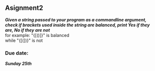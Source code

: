 ## Asignment2
***Given a string passed to your program as a commandline argument,***  
***check if brackets used inside the string are balanced, print Yes if they are, No if they are not***  
for example: "{[()]}" is balanced  
while "{[(])}" is not  

### Due date:  
***Sunday 25th***
